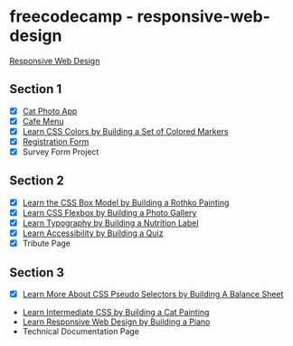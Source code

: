 # freecodecamp - responsive-web-design

[Responsive Web Design](https://www.freecodecamp.org/learn/2022/responsive-web-design/)

## Section 1

- [x] [Cat Photo App](https://www.freecodecamp.org/learn/2022/responsive-web-design/learn-html-by-building-a-cat-photo-app)
- [x] [Cafe Menu](https://www.freecodecamp.org/learn/2022/responsive-web-design/learn-basic-css-by-building-a-cafe-menu)
- [x] [Learn CSS Colors by Building a Set of Colored Markers](https://www.freecodecamp.org/learn/2022/responsive-web-design/learn-css-colors-by-building-a-set-of-colored-markers)
- [x] [Registration Form](https://www.freecodecamp.org/learn/2022/responsive-web-design/learn-html-forms-by-building-a-registration-form)
- [x] Survey Form Project

## Section 2

- [x] [Learn the CSS Box Model by Building a Rothko Painting](https://www.freecodecamp.org/learn/2022/responsive-web-design/learn-the-css-box-model-by-building-a-rothko-painting)
- [x] [Learn CSS Flexbox by Building a Photo Gallery](https://www.freecodecamp.org/learn/2022/responsive-web-design/learn-css-flexbox-by-building-a-photo-gallery)
- [x] [Learn Typography by Building a Nutrition Label](https://www.freecodecamp.org/learn/2022/responsive-web-design/learn-typography-by-building-a-nutrition-label)
- [x] [Learn Accessibility by Building a Quiz](https://www.freecodecamp.org/learn/2022/responsive-web-design/learn-accessibility-by-building-a-quiz)
- [x] Tribute Page

## Section 3

- [x] [Learn More About CSS Pseudo Selectors by Building A Balance Sheet](https://www.freecodecamp.org/learn/2022/responsive-web-design/learn-more-about-css-pseudo-selectors-by-building-a-balance-sheet)
- [Learn Intermediate CSS by Building a Cat Painting]()
- [Learn Responsive Web Design by Building a Piano]()
- Technical Documentation Page
